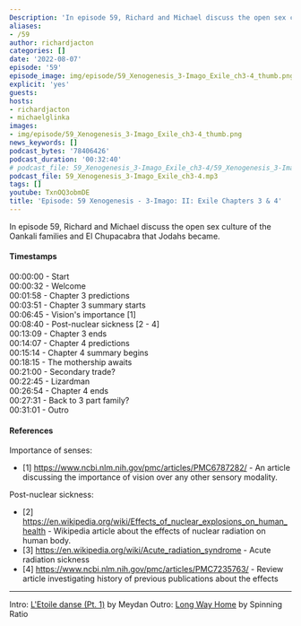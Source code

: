 ```yaml
---
Description: 'In episode 59, Richard and Michael discuss the open sex culture of the Oankali families and El Chupacabra that Jodahs became.'
aliases:
- /59
author: richardjacton
categories: []
date: '2022-08-07'
episode: '59'
episode_image: img/episode/59_Xenogenesis_3-Imago_Exile_ch3-4_thumb.png
explicit: 'yes'
guests:
hosts:
- richardjacton
- michaelglinka
images:
- img/episode/59_Xenogenesis_3-Imago_Exile_ch3-4_thumb.png
news_keywords: []
podcast_bytes: '78406426'
podcast_duration: '00:32:40'
# podcast_file: 59_Xenogenesis_3-Imago_Exile_ch3-4/59_Xenogenesis_3-Imago_Exile_ch3-4.mp3
podcast_file: 59_Xenogenesis_3-Imago_Exile_ch3-4.mp3
tags: []
youtube: TxnOQ3obmDE
title: 'Episode: 59 Xenogenesis - 3-Imago: II: Exile Chapters 3 & 4'
---
```


In episode 59, Richard and Michael discuss the open sex culture of the Oankali families and El Chupacabra that Jodahs became.

#### Timestamps

00:00:00 - Start\
00:00:32 - Welcome\
00:01:58 - Chapter 3 predictions\
00:03:51 - Chapter 3 summary starts\
00:06:45 - Vision's importance [1]\
00:08:40 - Post-nuclear sickness [2 - 4]\
00:13:09 - Chapter 3 ends\
00:14:07 - Chapter 4 predictions\
00:15:14 - Chapter 4 summary begins\
00:18:15 - The mothership awaits\
00:21:00 - Secondary trade?\
00:22:45 - Lizardman\
00:26:54 - Chapter 4 ends\
00:27:31 - Back to 3 part family?\
00:31:01 - Outro

#### References

Importance of senses:
- [1] https://www.ncbi.nlm.nih.gov/pmc/articles/PMC6787282/ - An article discussing the importance of vision over any other sensory modality.

Post-nuclear sickness:
- [2] https://en.wikipedia.org/wiki/Effects_of_nuclear_explosions_on_human_health - Wikipedia article about the effects of nuclear radiation on human body.
- [3] https://en.wikipedia.org/wiki/Acute_radiation_syndrome - Acute radiation sickness
- [4] https://www.ncbi.nlm.nih.gov/pmc/articles/PMC7235763/ - Review article investigating history of previous publications about the effects 

---
Intro: [L'Etoile danse (Pt. 1)](https://freemusicarchive.org/music/Meydan/Havor/6-_LEtoile_danse_Pt_1_1738) by Meydan
Outro: [Long Way Home](https://freemusicarchive.org/music/Spinning_Ratio/Long_Way_Home/Long_Way_Home) by Spinning Ratio

